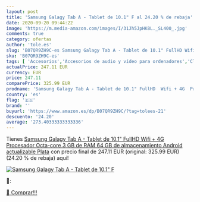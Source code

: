 ```yaml
---
layout: post
title: 'Samsung Galagy Tab A - Tablet de 10.1" F al 24.20 % de rebaja'
date: 2020-09-20 09:44:22
image: 'https://m.media-amazon.com/images/I/31Jh5JpHK8L._SL400_.jpg'
comments: true
category: ofertas
author: 'tole.es'
slug: 'B07QR9ZH9C-es Samsung Galagy Tab A - Tablet de 10.1" FullHD Wifi + 4G...'
sku: 'B07QR9ZH9C-es'
tags: [ 'Accesorios','Accesorios de audio y vídeo para ordenadores','Clientes de streaming','Dispositivos para el streaming','Electrónica','Equipos de audio y Hi-Fi','Informática','Smartwatches','Tablets','Tecnología para vestir','Webcams y telefonía VoIP','android', ]
actualPrice: 247.11 EUR
currency: EUR
price: 247.11
comparePrice: 325.99 EUR
prodname: 'Samsung Galagy Tab A - Tablet de 10.1" FullHD  Wifi + 4G  Procesador Octa-core  3 GB de RAM  64 GB de almacenamiento  Android actualizable  Plata'
country: 'es'
flag: '🇪🇸'
brand: ''
buyurl: 'https://www.amazon.es/dp/B07QR9ZH9C/?tag=tolees-21'
descuento: '24.20'
average: '273.40333333333336'
---
```


Tienes [Samsung Galagy Tab A - Tablet de 10.1" FullHD  Wifi + 4G  Procesador Octa-core  3 GB de RAM  64 GB de almacenamiento  Android actualizable  Plata](https://www.amazon.es/dp/B07QR9ZH9C/?tag=tolees-21) con precio final de  247.11 EUR (original: 325.99 EUR) (24.20 %  de rebaja) aqui!

[![Samsung Galagy Tab A - Tablet de 10.1" F](https://m.media-amazon.com/images/I/31Jh5JpHK8L._SL400_.jpg)](https://www.amazon.es/dp/B07QR9ZH9C/?tag=tolees-21)

🔎:


[🛒 Comprar!!!](https://www.amazon.es/dp/B07QR9ZH9C/?tag=tolees-21)
